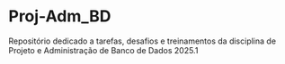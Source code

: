 # Proj-Adm_BD
Repositório dedicado a tarefas, desafios e treinamentos da disciplina de Projeto e Administração de Banco de Dados 2025.1
